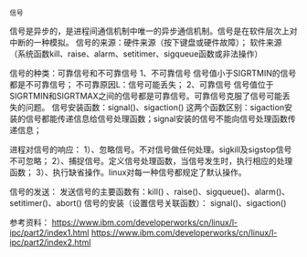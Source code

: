     信号
信号是异步的，是进程间通信机制中唯一的异步通信机制。信号是在软件层次上对中断的一种模拟。
信号的来源：硬件来源（按下键盘或硬件故障）；
            软件来源（系统函数kill、raise、alarm、setitimer、sigqueue函数或非法操作）

信号的种类：可靠信号和不可靠信号
1、不可靠信号
  信号值小于SIGRTMIN的信号都是不可靠信号；
  不可靠原因L：信号可能丢失；
2、可靠信号
  信号值位于SIGRTMIN和SIGRTMAX之间的信号都是可靠信号。可靠信号克服了信号可能丢失的问题。
  信号安装函数：signal()、sigaction()
  这两个函数区别：sigaction安装的信号都能传递信息给信号处理函数；signal安装的信号不能向信号处理函数传递信息；

进程对信号的响应：
    1）、忽略信号。不对信号做任何处理。sigkill及sigstop信号不可忽略；
    2）、捕捉信号。定义信号处理函数，当信号发生时，执行相应的处理函数；
    3）、执行缺省操作。linux对每一种信号都规定了默认操作。

信号的发送：
    发送信号的主要函数有：kill() 、raise()、sigqueue()、alarm()、setitimer()、abort()
信号的安装（设置信号关联函数）：
    signal()、sigaction()


参考资料：
https://www.ibm.com/developerworks/cn/linux/l-ipc/part2/index1.html
https://www.ibm.com/developerworks/cn/linux/l-ipc/part2/index2.html
